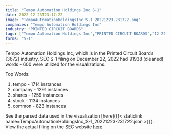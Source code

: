 ```yaml
---
title: "Tempo Automation Holdings Inc S-1"
date: 2022-12-23T23:17:22
image: "TempoAutomationHoldingsInc_S-1_20221223-231722.png"
companies: "Tempo Automation Holdings Inc"
industry: "PRINTED CIRCUIT BOARDS"
tags: ["Tempo Automation Holdings Inc","PRINTED CIRCUIT BOARDS","12-22-2022","S-1"]
forms: "S-1"
---
```

Tempo Automation Holdings Inc, which is in the Printed Circuit Boards [3672] industry, SEC S-1 filing on December 22, 2022 had 91938 (cleaned) words - 600 were utilized for the visualizations.

Top Words:
1. tempo - 1714 instances
2. company - 1291 instances
3. shares - 1259 instances
4. stock - 1134 instances
5. common - 823 instances


See the parsed data used in the visualization [here]({{< staticlink name=TempoAutomationHoldingsInc_S-1_20221223-231722.json >}}).  
View the actual filing on the SEC website [here](https://www.sec.gov/Archives/edgar/data/1813658/0001104659-22-129562.txt)